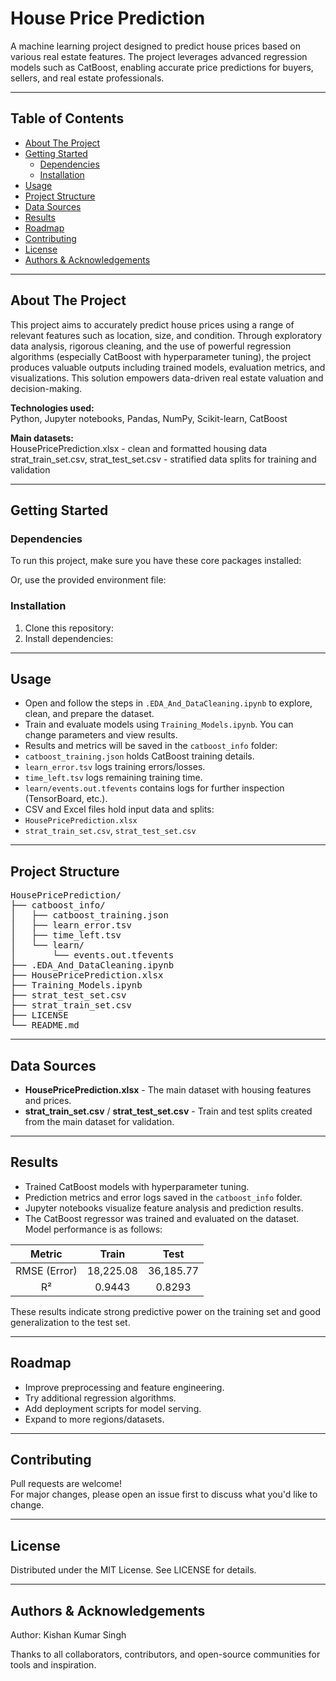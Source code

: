 # House Price Prediction

A machine learning project designed to predict house prices based on various real estate features. The project leverages advanced regression models such as CatBoost, enabling accurate price predictions for buyers, sellers, and real estate professionals.

---

## Table of Contents
- [About The Project](#about-the-project)
- [Getting Started](#getting-started)
  - [Dependencies](#dependencies)
  - [Installation](#installation)
- [Usage](#usage)
- [Project Structure](#project-structure)
- [Data Sources](#data-sources)
- [Results](#results)
- [Roadmap](#roadmap)
- [Contributing](#contributing)
- [License](#license)
- [Authors & Acknowledgements](#authors--acknowledgements)

---

## About The Project

This project aims to accurately predict house prices using a range of relevant features such as location, size, and condition. Through exploratory data analysis, rigorous cleaning, and the use of powerful regression algorithms (especially CatBoost with hyperparameter tuning), the project produces valuable outputs including trained models, evaluation metrics, and visualizations. This solution empowers data-driven real estate valuation and decision-making.

**Technologies used:**  
Python, Jupyter notebooks, Pandas, NumPy, Scikit-learn, CatBoost

**Main datasets:**  
HousePricePrediction.xlsx - clean and formatted housing data  
strat_train_set.csv, strat_test_set.csv - stratified data splits for training and validation

---

## Getting Started

### Dependencies

To run this project, make sure you have these core packages installed:

Or, use the provided environment file:

### Installation

1. Clone this repository:
2. Install dependencies:

---

## Usage

- Open and follow the steps in `.EDA_And_DataCleaning.ipynb` to explore, clean, and prepare the dataset.
- Train and evaluate models using `Training_Models.ipynb`. You can change parameters and view results.
- Results and metrics will be saved in the `catboost_info` folder:
- `catboost_training.json` holds CatBoost training details.
- `learn_error.tsv` logs training errors/losses.
- `time_left.tsv` logs remaining training time.
- `learn/events.out.tfevents` contains logs for further inspection (TensorBoard, etc.).
- CSV and Excel files hold input data and splits:
- `HousePricePrediction.xlsx`
- `strat_train_set.csv`, `strat_test_set.csv`

---

## Project Structure

<pre>
HousePricePrediction/
├── catboost_info/
│   ├── catboost_training.json
│   ├── learn_error.tsv
│   ├── time_left.tsv
│   └── learn/
│       └── events.out.tfevents
├── .EDA_And_DataCleaning.ipynb
├── HousePricePrediction.xlsx
├── Training_Models.ipynb
├── strat_test_set.csv
├── strat_train_set.csv
├── LICENSE
└── README.md
</pre>


---

## Data Sources

- **HousePricePrediction.xlsx** - The main dataset with housing features and prices.
- **strat_train_set.csv** / **strat_test_set.csv** - Train and test splits created from the main dataset for validation.

---

## Results

- Trained CatBoost models with hyperparameter tuning.
- Prediction metrics and error logs saved in the `catboost_info` folder.
- Jupyter notebooks visualize feature analysis and prediction results.
- The CatBoost regressor was trained and evaluated on the dataset. Model performance is as follows:

| Metric             |   Train       |   Test       |
|:------------------:|:------------:|:------------:|
| RMSE (Error)       | 18,225.08    | 36,185.77    |
| R²                 | 0.9443       | 0.8293       |



These results indicate strong predictive power on the training set and good generalization to the test set.

---

## Roadmap

- Improve preprocessing and feature engineering.
- Try additional regression algorithms.
- Add deployment scripts for model serving.
- Expand to more regions/datasets.

---

## Contributing

Pull requests are welcome!  
For major changes, please open an issue first to discuss what you'd like to change.

---

## License

Distributed under the MIT License. See LICENSE for details.

---

## Authors & Acknowledgements

Author: Kishan Kumar Singh

Thanks to all collaborators, contributors, and open-source communities for tools and inspiration.

